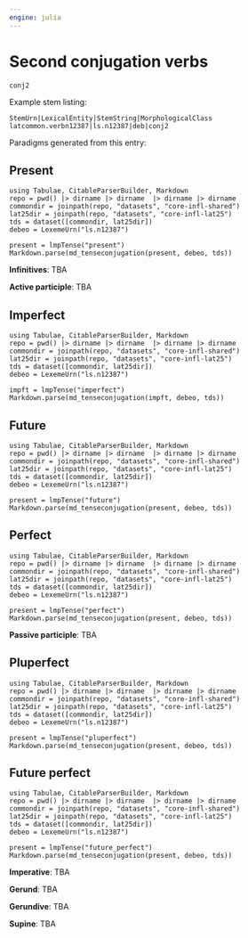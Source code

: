 ```yaml
---
engine: julia
---
```



# Second conjugation verbs


 `conj2`



Example stem listing:

```
StemUrn|LexicalEntity|StemString|MorphologicalClass
latcommon.verbn12387|ls.n12387|deb|conj2
```


Paradigms generated from this entry:



## Present

```@eval
using Tabulae, CitableParserBuilder, Markdown
repo = pwd() |> dirname |> dirname  |> dirname |> dirname
commondir = joinpath(repo, "datasets", "core-infl-shared") 
lat25dir = joinpath(repo, "datasets", "core-infl-lat25") 
tds = dataset([commondir, lat25dir])
debeo = LexemeUrn("ls.n12387")

present = lmpTense("present")
Markdown.parse(md_tenseconjugation(present, debeo, tds))
```


**Infinitives**: TBA

**Active participle**: TBA

## Imperfect 

```@eval
using Tabulae, CitableParserBuilder, Markdown
repo = pwd() |> dirname |> dirname  |> dirname |> dirname
commondir = joinpath(repo, "datasets", "core-infl-shared") 
lat25dir = joinpath(repo, "datasets", "core-infl-lat25") 
tds = dataset([commondir, lat25dir])
debeo = LexemeUrn("ls.n12387")

impft = lmpTense("imperfect")
Markdown.parse(md_tenseconjugation(impft, debeo, tds))
```


## Future

```@eval
using Tabulae, CitableParserBuilder, Markdown
repo = pwd() |> dirname |> dirname  |> dirname |> dirname
commondir = joinpath(repo, "datasets", "core-infl-shared") 
lat25dir = joinpath(repo, "datasets", "core-infl-lat25") 
tds = dataset([commondir, lat25dir])
debeo = LexemeUrn("ls.n12387")

present = lmpTense("future")
Markdown.parse(md_tenseconjugation(present, debeo, tds))
```


## Perfect

```@eval
using Tabulae, CitableParserBuilder, Markdown
repo = pwd() |> dirname |> dirname  |> dirname |> dirname
commondir = joinpath(repo, "datasets", "core-infl-shared") 
lat25dir = joinpath(repo, "datasets", "core-infl-lat25") 
tds = dataset([commondir, lat25dir])
debeo = LexemeUrn("ls.n12387")

present = lmpTense("perfect")
Markdown.parse(md_tenseconjugation(present, debeo, tds))
```

**Passive participle**: TBA



## Pluperfect

```@eval
using Tabulae, CitableParserBuilder, Markdown
repo = pwd() |> dirname |> dirname  |> dirname |> dirname
commondir = joinpath(repo, "datasets", "core-infl-shared") 
lat25dir = joinpath(repo, "datasets", "core-infl-lat25") 
tds = dataset([commondir, lat25dir])
debeo = LexemeUrn("ls.n12387")

present = lmpTense("pluperfect")
Markdown.parse(md_tenseconjugation(present, debeo, tds))
```



## Future perfect

```@eval
using Tabulae, CitableParserBuilder, Markdown
repo = pwd() |> dirname |> dirname  |> dirname |> dirname
commondir = joinpath(repo, "datasets", "core-infl-shared") 
lat25dir = joinpath(repo, "datasets", "core-infl-lat25") 
tds = dataset([commondir, lat25dir])
debeo = LexemeUrn("ls.n12387")

present = lmpTense("future_perfect")
Markdown.parse(md_tenseconjugation(present, debeo, tds))
```

**Imperative**: TBA 


**Gerund**: TBA

**Gerundive**: TBA

**Supine**: TBA
